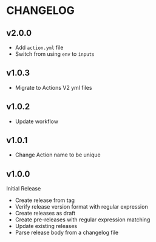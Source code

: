 # CHANGELOG

## v2.0.0

* Add `action.yml` file
* Switch from using `env` to `inputs`


## v1.0.3

* Migrate to Actions V2 yml files

## v1.0.2

* Update workflow

## v1.0.1

* Change Action name to be unique

## v1.0.0

Initial Release

* Create release from tag
* Verify release version format with regular expression
* Create releases as draft
* Create pre-releases with regular expression matching
* Update existing releases
* Parse release body from a changelog file
